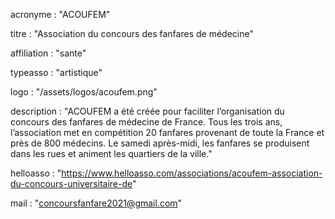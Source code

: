 acronyme : "ACOUFEM"

titre : "Association du concours des fanfares de médecine"

affiliation : "sante"

typeasso : "artistique"

logo : "/assets/logos/acoufem.png"

description : "ACOUFEM a été créée pour faciliter l’organisation du concours des fanfares de médecine de France. Tous les trois ans, l’association met en compétition 20 fanfares provenant de toute la France et près de 800 médecins. Le samedi après-midi, les fanfares se produisent dans les rues et animent les quartiers de la ville."

helloasso : "https://www.helloasso.com/associations/acoufem-association-du-concours-universitaire-de"

mail : "concoursfanfare2021@gmail.com"
